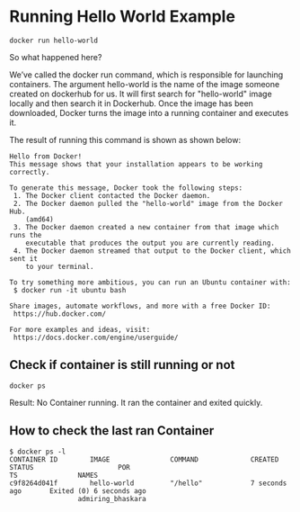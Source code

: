 # Running Hello World Example

```docker
docker run hello-world
```

So what happened here?

We’ve called the docker run command, which is responsible for launching containers. The argument hello-world is the name of the image someone created on dockerhub for us.
It will first search for "hello-world" image locally and then search it in Dockerhub. Once the image has been downloaded, Docker turns the image into a running container and executes it.

The result of running this command is shown as shown below:

```docker
Hello from Docker!
This message shows that your installation appears to be working correctly.

To generate this message, Docker took the following steps:
 1. The Docker client contacted the Docker daemon.
 2. The Docker daemon pulled the "hello-world" image from the Docker Hub.
    (amd64)
 3. The Docker daemon created a new container from that image which runs the
    executable that produces the output you are currently reading.
 4. The Docker daemon streamed that output to the Docker client, which sent it
    to your terminal.

To try something more ambitious, you can run an Ubuntu container with:
 $ docker run -it ubuntu bash

Share images, automate workflows, and more with a free Docker ID:
 https://hub.docker.com/

For more examples and ideas, visit:
 https://docs.docker.com/engine/userguide/
```

## Check if container is still running or not

```docker
docker ps
```

Result: No Container running. It ran the container and exited quickly.

## How to check the last ran Container

```docker
$ docker ps -l
CONTAINER ID        IMAGE               COMMAND             CREATED             STATUS                     POR
TS               NAMES
c9f8264d041f        hello-world         "/hello"            7 seconds ago       Exited (0) 6 seconds ago
                 admiring_bhaskara
```
